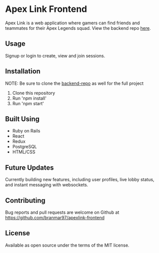 # Apex Link Frontend

Apex Link is a web application where gamers can find friends and teammates for their Apex Legends squad. View the backend repo [here](https://github.com/branmar97/apexlink-backend).

## Usage

Signup or login to create, view and join sessions.

## Installation

NOTE: Be sure to clone the [backend-repo](https://github.com/branmar97/apexlink-backend) as well for the full project

1. Clone this repository
2. Run 'npm install'
3. Run 'npm start'


## Built Using

* Ruby on Rails
* React
* Redux
* PostgreSQL
* HTML/CSS

## Future Updates

Currently building new features, including user profiles, live lobby status, and instant messaging with websockets.

## Contributing

Bug reports and pull requests are welcome on Github at https://github.com/branmar97/apexlink-frontend

## License

Available as open source under the terms of the MIT license.
